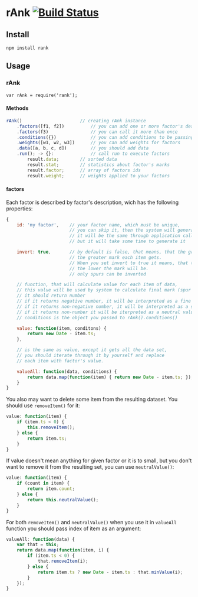 rAnk [![Build Status](https://travis-ci.org/artjock/rAnk.png)](https://travis-ci.org/artjock/rAnk)
====

## Install

    npm install rank

## Usage

### rAnk

    var rAnk = require('rank');
    
#### Methods

```javascript
rAnk()                      // creating rAnk instance
    .factors([f1, f2])          // you can add one or more factor's description
    .factors(f3)                // you can call it more than once
    .conditions({})             // you can add conditions to be passing in each factor
    .weights([w1, w2, w3])      // you can add weights for factors
    .data([a, b, c, d])         // you should add data
    .run(); -> {}:              // call run to execute factors
        result.data;        // sorted data
        result.stat;        // statistics about factor's marks
        result.factor;      // array of factors ids
        result.weight;      // weights applied to your factors
```

#### factors

Each factor is described by factor's description, wich has the following properties:

```javascript
{
    id: 'my factor',    // your factor name, which must be unique,
                        // you can skip it, then the system will generate it for you
                        // it will be the same through application calls,
                        // but it will take some time to generate it

    invert: true,       // by default is false, that means, that the greater value you have,
                        // the greater mark each item gets.
                        // When you set invert to true it means, that the greater value you have,
                        // the lower the mark will be.
                        // only spurs can be inverted

    // function, that will calculate value for each item of data,
    // this value will be used by system to calculate final mark (spur or fine)
    // it should return number
    // if it returns negative number, it will be interpreted as a fine and marked in the range [-1, 0]
    // if it returns non-negative number, it will be interpreted as a spur and marked the range [0, 1]
    // if it returns non-number it will be iterpreted as a neutral value
    // conditions is the object you passed to rAnk().conditions()

    value: function(item, conditons) {
        return new Date - item.ts;
    },

    // is the same as value, except it gets all the data set,
    // you should iterate through it by yourself and replace
    // each item with factor's value.

    valueAll: function(data, conditions) {
        return data.map(function(item) { return new Date - item.ts; });
    }
}
```

You also may want to delete some item from the resulting dataset. You should use `removeItem()` for it:

```javascript
value: function(item) {
    if (item.ts < 0) {
        this.removeItem();
    } else {
        return item.ts;
    }
}
```

If value doesn't mean anything for given factor or it is to small, but you don't want to remove it from the resulting set, you can use `neutralValue()`:

```javascript
value: function(item) {
    if (count in item) {
        return item.count;
    } else {
        return this.neutralValue();
    }
}
```

For both `removeItem()` and `neutralValue()` when you use it in `valueAll` function you should pass index of item as an argument:

```javascript
valueAll: function(data) {
    var that = this;
    return data.map(function(item, i) {
        if (item.ts < 0) {
            that.removeItem(i);
        } else {
            return item.ts ? new Date - item.ts : that.minValue(i);
        }
    });
}
```

